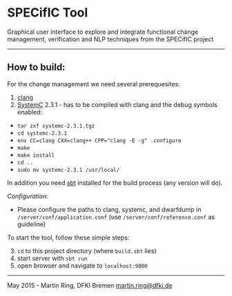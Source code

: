 SPECifIC Tool
====

Graphical user interface to explore and integrate functional change management,
verification and NLP techniques from the SPECifIC project

------------

How to build:
----

For the change management we need several prerequesites:

1. [clang](http://clang.llvm.org/)
2. [SystemC](http://accellera.org/downloads/standards/systemc) 2.3.1 - has to be compiled with clang and the debug symbols enabled:
  * `tar zxf systemc-2.3.1.tgz`
  * `cd systemc-2.3.1`
  * `env CC=clang CXX=clang++ CPP="clang -E -g" .configure`
  * `make`
  * `make install`
  * `cd ..`
  * `sudo mv systemc-2.3.1 /usr/local/`

In addition you need [sbt](http://www.scala-sbt.org/download.html) installed for the build process (any version will do).

*Configuration:*
* Please configure the paths to clang, systemc, and dwarfdump in `/server/conf/application.conf` (use `/server/conf/reference.conf` as guideline)

To start the tool, follow these simple steps:

3. `cd` to this project directory (where `build.sbt` lies)
4. start server with `sbt run`
5. open browser and navigate to `localhost:9000`

------------

May 2015 - Martin Ring, DFKI Bremen <martin.ring@dfki.de>